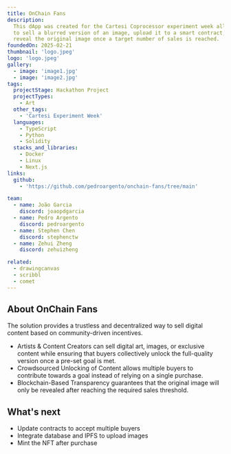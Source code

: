```yaml
---
title: OnChain Fans
description:
  This dApp was created for the Cartesi Coprocessor experiment week allows users
  to sell a blurred version of an image, upload it to a smart contract, and
  reveal the original image once a target number of sales is reached.
foundedOn: 2025-02-21
thumbnail: 'logo.jpeg'
logo: 'logo.jpeg'
gallery:
  - image: 'image1.jpg'
  - image: 'image2.jpg'
tags:
  projectStage: Hackathon Project
  projectTypes:
    - Art
  other_tags:
    - 'Cartesi Experiment Week'
  languages:
    - TypeScript
    - Python
    - Solidity
  stacks_and_libraries:
    - Docker
    - Linux
    - Next.js
links:
  github:
    - 'https://github.com/pedroargento/onchain-fans/tree/main'

team:
  - name: João Garcia
    discord: joaopdgarcia
  - name: Pedro Argento
    discord: pedroargento
  - name: Stephen Chen
    discord: stephenctw
  - name: Zehui Zheng
    discord: zehuizheng

related:
  - drawingcanvas
  - scribbl
  - comet
---
```


## About OnChain Fans

The solution provides a trustless and decentralized way to sell digital content
based on community-driven incentives.

- Artists & Content Creators can sell digital art, images, or exclusive content
  while ensuring that buyers collectively unlock the full-quality version once a
  pre-set goal is met.
- Crowdsourced Unlocking of Content allows multiple buyers to contribute towards
  a goal instead of relying on a single purchase.
- Blockchain-Based Transparency guarantees that the original image will only be
  revealed after reaching the required sales threshold.

## What's next

- Update contracts to accept multiple buyers
- Integrate database and IPFS to upload images
- Mint the NFT after purchase
